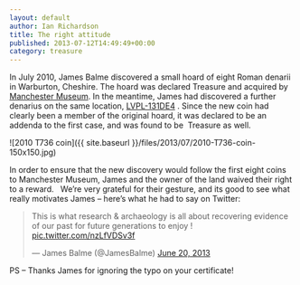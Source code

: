 ```yaml
---
layout: default
author: Ian Richardson
title: The right attitude
published: 2013-07-12T14:49:49+00:00
category: treasure
---
```


In July 2010, James Balme discovered a small hoard of eight Roman denarii in Warburton, Cheshire. The hoard was declared Treasure and acquired by [Manchester Museum](http://www.museum.manchester.ac.uk/collection/archaeology/). In the meantime, James had discovered a further denarius on the same location, [LVPL-131DE4](https://finds.org.uk/database/artefacts/record/id/415761) . Since the new coin had clearly been a member of the original hoard, it was declared to be an addenda to the first case, and was found to be  Treasure as well. 

![2010 T736 coin]({{ site.baseurl }}/files/2013/07/2010-T736-coin-150x150.jpg)

In order to ensure that the new discovery would follow the first eight coins to Manchester Museum, James and the owner of the land waived their right to a reward.   We’re very grateful for their gesture, and its good to see what really motivates James – here’s what he had to say on Twitter: 

> This is what research & archaeology is all about recovering evidence of our past for future generations to enjoy ! [pic.twitter.com/nzLfVDSv3f](http://t.co/nzLfVDSv3f)
>
> — James Balme (@JamesBalme) [June 20, 2013](https://twitter.com/JamesBalme/statuses/347831335244664833)

PS – Thanks James for ignoring the typo on your certificate!
